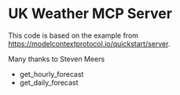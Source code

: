 # UK Weather MCP Server

This code is based on the example from https://modelcontextprotocol.io/quickstart/server.

Many thanks to Steven Meers

* get_hourly_forecast
* get_daily_forecast
